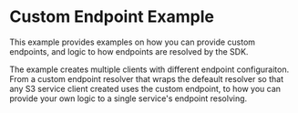 Custom Endpoint Example
===

This example provides examples on how you can provide custom endpoints, and logic to how endpoints are resolved by the SDK.

The example creates multiple clients with different endpoint configuraiton. From a custom endpoint resolver that wraps the defeault resolver so that any S3 service client created uses the custom endpoint, to how you can provide your own logic to a single service's endpoint resolving.
